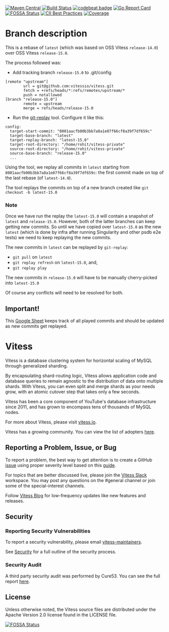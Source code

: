 [![Maven Central](https://maven-badges.herokuapp.com/maven-central/io.vitess/vitess-jdbc/badge.svg)](https://maven-badges.herokuapp.com/maven-central/io.vitess/vitess-jdbc)
[![Build Status](https://travis-ci.org/vitessio/vitess.svg?branch=master)](https://travis-ci.org/vitessio/vitess/builds)
[![codebeat badge](https://codebeat.co/badges/51c9a056-1103-4522-9a9c-dc623821ea87)](https://codebeat.co/projects/github-com-youtube-vitess)
[![Go Report Card](https://goreportcard.com/badge/vitess.io/vitess)](https://goreportcard.com/report/vitess.io/vitess)
[![FOSSA Status](https://app.fossa.io/api/projects/git%2Bgithub.com%2Fvitessio%2Fvitess.svg?type=shield)](https://app.fossa.io/projects/git%2Bgithub.com%2Fvitessio%2Fvitess?ref=badge_shield)
[![CII Best Practices](https://bestpractices.coreinfrastructure.org/projects/1724/badge)](https://bestpractices.coreinfrastructure.org/projects/1724)
[![Coverage](https://sonarcloud.io/api/project_badges/measure?project=vitessio&metric=coverage)](https://sonarcloud.io/dashboard?id=vitessio)

# Branch description

This is a rebase of `latest` (which was based on OSS Vitess `release-14.0`) over OSS Vitess `release-15.0`.

The process followed was:

* Add tracking branch `release-15.0` to .git/config

```
[remote "upstream"]
        url = git@github.com:vitessio/vitess.git
        fetch = +refs/heads/*:refs/remotes/upstream/*
        push = notallowed
[branch "release-15.0"]
        remote = upstream
        merge = refs/heads/release-15.0

```

* Run the [git-replay](https://github.com/planetscale/git-replay) tool. Configure it like this:

```
config:
  target-start-commit: "8001aacfb00b3bb7a8a1e07f66cf8a39f7df659c"
  target-base-branch: "latest"
  target-replay-branch: "latest-15.0"
  target-root-directory: "/home/rohit/vitess-private"
  source-root-directory: "/home/rohit/vitess-private"
  source-base-branch: "release-15.0"
  ...
```

Using the tool, we replay all commits in `latest` starting from `8001aacfb00b3bb7a8a1e07f66cf8a39f7df659c`: the first
commit made on top of the last rebase (of `latest-14.0`).

The tool replays the commits on top of a new branch created like `git checkout -b latest-15.0`

### Note

Once we have run the replay the `latest-15.0` will contain a snapshot of `latest` and `release-15.0`. However, both of
the latter branches can keep getting new commits. So until we have copied over `latest-15.0` as the new `latest` (which
is done by infra after running Singularity and other psdb e2e tests) we need to keep replaying the new commits.

The new commits in `latest` can be replayed by `git-replay`:

* `git pull` on `latest`
* `git replay refresh` on `latest-15.0`, and,
* `git replay play`

The new commits in `release-15.0` will have to be manually cherry-picked into `latest-15.0`

Of course any conflicts will need to be resolved for both.

## Important!

This [Google Sheet](https://docs.google.com/spreadsheets/d/1BBzIx-A3y7yCCnL8-FNV9SNiNoXk2LNL297h52Qpuwk/edit#gid=1511084840)
keeps track of all played commits and should be updated as new commits get replayed.

# Vitess

Vitess is a database clustering system for horizontal scaling of MySQL through generalized sharding.

By encapsulating shard-routing logic, Vitess allows application code and database queries to remain agnostic to the
distribution of data onto multiple shards. With Vitess, you can even split and merge shards as your needs grow, with an
atomic cutover step that takes only a few seconds.

Vitess has been a core component of YouTube's database infrastructure since 2011, and has grown to encompass tens of
thousands of MySQL nodes.

For more about Vitess, please visit [vitess.io](https://vitess.io).

Vitess has a growing community. You can view the list of adopters
[here](https://github.com/vitessio/vitess/blob/main/ADOPTERS.md).

## Reporting a Problem, Issue, or Bug

To report a problem, the best way to get attention is to create a
GitHub [issue](.https://github.com/vitessio/vitess/issues ) using proper severity level based on
this [guide](https://github.com/vitessio/vitess/blob/main/SEVERITY.md).

For topics that are better discussed live, please join the [Vitess Slack](https://vitess.io/slack) workspace. You may
post any questions on the #general channel or join some of the special-interest channels.

Follow [Vitess Blog](https://blog.vitess.io/) for low-frequency updates like new features and releases.

## Security

### Reporting Security Vulnerabilities

To report a security vulnerability, please email [vitess-maintainers](mailto:cncf-vitess-maintainers@lists.cncf.io).

See [Security](SECURITY.md) for a full outline of the security process.

### Security Audit

A third party security audit was performed by Cure53. You can see the full report [here](doc/VIT-01-report.pdf).

## License

Unless otherwise noted, the Vitess source files are distributed under the Apache Version 2.0 license found in the
LICENSE file.

[![FOSSA Status](https://app.fossa.io/api/projects/git%2Bgithub.com%2Fvitessio%2Fvitess.svg?type=large)](https://app.fossa.io/projects/git%2Bgithub.com%2Fvitessio%2Fvitess?ref=badge_large)
